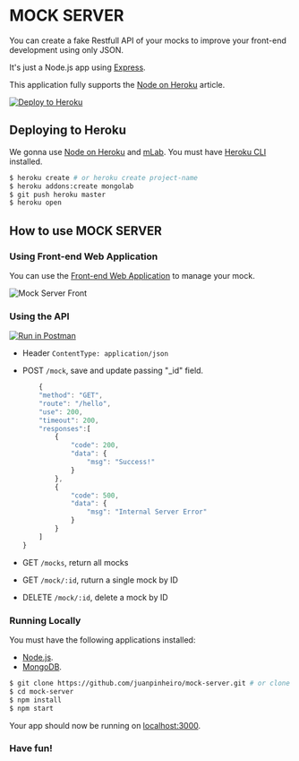 # MOCK SERVER

You can create a fake Restfull API of your mocks to improve your front-end development using only JSON.

It's just a Node.js app using [Express](http://expressjs.com/).

This application fully supports the [Node on Heroku](https://devcenter.heroku.com/articles/getting-started-with-nodejs) article.

[![Deploy to Heroku](https://www.herokucdn.com/deploy/button.png)](https://heroku.com/deploy)

## Deploying to Heroku

We gonna use  [Node on Heroku](https://devcenter.heroku.com/articles/getting-started-with-nodejs) and  [mLab](https://devcenter.heroku.com/articles/mongolab#connecting-to-existing-mlab-deployments-from-heroku).
You must have [Heroku CLI](https://cli.heroku.com/) installed.

```sh
$ heroku create # or heroku create project-name
$ heroku addons:create mongolab
$ git push heroku master
$ heroku open
```

## How to use MOCK SERVER

### Using Front-end Web Application
You can use the [Front-end Web Application](https://github.com/daniloluca/mock-server-front) to manage your mock.

![Mock Server Front](https://image.ibb.co/eYotkG/mockserver.jpg)

### Using the API
[![Run in Postman](https://run.pstmn.io/button.svg)](https://app.getpostman.com/run-collection/1843c0fd38a20118a588)

- Header `ContentType: application/json`

- POST `/mock`, save and update passing "_id" field.
  ```javascript
      {
      "method": "GET",
      "route": "/hello",
      "use": 200,
      "timeout": 200,
      "responses":[
          {
              "code": 200,
              "data": {
                  "msg": "Success!"
              }
          },
          {
              "code": 500,
              "data": {
                  "msg": "Internal Server Error"
              }
          }
      ]
  }
  ```
- GET `/mocks`, return all mocks
- GET `/mock/:id`, ruturn a single mock by ID
- DELETE `/mock/:id`, delete a mock by ID

### Running Locally

You must have the following applications installed:
- [Node.js](https://nodejs.org/en/download/).
- [MongoDB](https://docs.mongodb.com/manual/installation/).


```sh
$ git clone https://github.com/juanpinheiro/mock-server.git # or clone your own fork
$ cd mock-server
$ npm install
$ npm start
```

Your app should now be running on [localhost:3000](http://localhost:3000/).

### Have fun!
